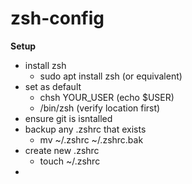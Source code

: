 # zsh-config

**Setup**
- install zsh
  - sudo apt install zsh (or equivalent)
- set as default
  - chsh YOUR_USER (echo $USER)
  - /bin/zsh (verify location first)
- ensure git is isntalled
- backup any .zshrc that exists
  - mv ~/.zshrc ~/.zshrc.bak
- create new .zshrc
  - touch ~/.zshrc
- 
